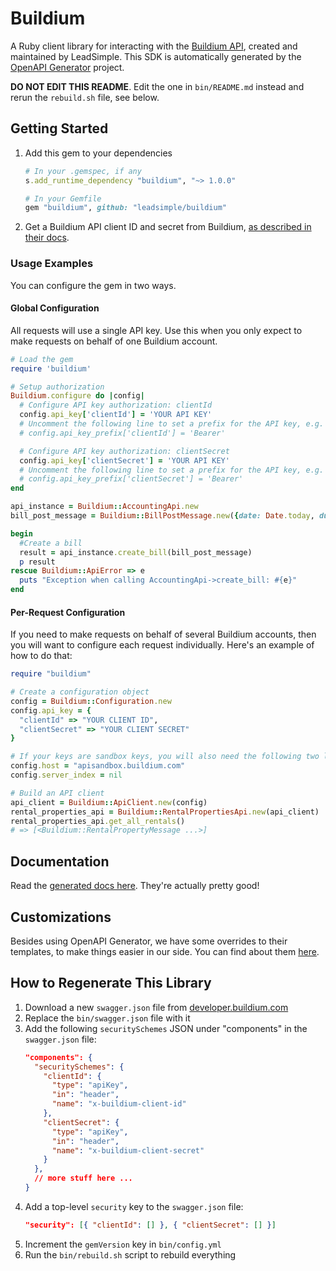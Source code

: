 # Buildium

A Ruby client library for interacting with the [Buildium API](https://developer.buildium.com), created and maintained by LeadSimple. This SDK is automatically generated by the [OpenAPI Generator](https://openapi-generator.tech) project.

**DO NOT EDIT THIS README**. Edit the one in `bin/README.md` instead and rerun the `rebuild.sh` file, see below.

## Getting Started

1. Add this gem to your dependencies

   ```ruby
   # In your .gemspec, if any
   s.add_runtime_dependency "buildium", "~> 1.0.0"

   # In your Gemfile
   gem "buildium", github: "leadsimple/buildium"
   ```

2. Get a Buildium API client ID and secret from Buildium, [as described in their docs](https://developer.buildium.com/#section/Getting-Started).

### Usage Examples

You can configure the gem in two ways.

#### Global Configuration

All requests will use a single API key. Use this when you only expect to make requests on behalf of one Buildium account.

```ruby
# Load the gem
require 'buildium'

# Setup authorization
Buildium.configure do |config|
  # Configure API key authorization: clientId
  config.api_key['clientId'] = 'YOUR API KEY'
  # Uncomment the following line to set a prefix for the API key, e.g. 'Bearer' (defaults to nil)
  # config.api_key_prefix['clientId'] = 'Bearer'

  # Configure API key authorization: clientSecret
  config.api_key['clientSecret'] = 'YOUR API KEY'
  # Uncomment the following line to set a prefix for the API key, e.g. 'Bearer' (defaults to nil)
  # config.api_key_prefix['clientSecret'] = 'Bearer'
end

api_instance = Buildium::AccountingApi.new
bill_post_message = Buildium::BillPostMessage.new({date: Date.today, due_date: Date.today, vendor_id: 37, lines: [Buildium::BillLineSaveMessage.new({accounting_entity: Buildium::BillAccountingEntitySaveMessage.new({id: 37, accounting_entity_type: 'Association'}), gl_account_id: 37, amount: 3.56})]}) # BillPostMessage |

begin
  #Create a bill
  result = api_instance.create_bill(bill_post_message)
  p result
rescue Buildium::ApiError => e
  puts "Exception when calling AccountingApi->create_bill: #{e}"
end
```

#### Per-Request Configuration

If you need to make requests on behalf of several Buildium accounts, then you will want to configure each request individually. Here's an example of how to do that:

```ruby
require "buildium"

# Create a configuration object
config = Buildium::Configuration.new
config.api_key = {
  "clientId" => "YOUR CLIENT ID",
  "clientSecret" => "YOUR CLIENT SECRET"
}

# If your keys are sandbox keys, you will also need the following two lines
config.host = "apisandbox.buildium.com"
config.server_index = nil

# Build an API client
api_client = Buildium::ApiClient.new(config)
rental_properties_api = Buildium::RentalPropertiesApi.new(api_client)
rental_properties_api.get_all_rentals()
# => [<Buildium::RentalPropertyMessage ...>]
```

## Documentation

Read the [generated docs here](/DOCS.md). They're actually pretty good!

## Customizations

Besides using OpenAPI Generator, we have some overrides to their templates, to make things easier in our side. You can find about them [here](./CUSTOMIZATIONS.md).

## How to Regenerate This Library

1. Download a new `swagger.json` file from [developer.buildium.com](https://developer.buildium.com)
2. Replace the `bin/swagger.json` file with it
3. Add the following `securitySchemes` JSON under "components" in the `swagger.json` file:
   ```json
   "components": {
     "securitySchemes": {
       "clientId": {
         "type": "apiKey",
         "in": "header",
         "name": "x-buildium-client-id"
       },
       "clientSecret": {
         "type": "apiKey",
         "in": "header",
         "name": "x-buildium-client-secret"
       }
     },
     // more stuff here ...
   }
   ```
4. Add a top-level `security` key to the `swagger.json` file:
   ```json
   "security": [{ "clientId": [] }, { "clientSecret": [] }]
   ```
5. Increment the `gemVersion` key in `bin/config.yml`
6. Run the `bin/rebuild.sh` script to rebuild everything
